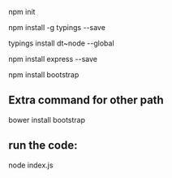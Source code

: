 npm init

npm install -g typings --save

typings install dt~node --global

npm install express --save

npm install bootstrap

Extra command for other path
----------------------------------
bower install bootstrap

run the code:
-------------
node index.js

